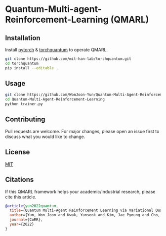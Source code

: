 # Quantum-Multi-agent-Reinforcement-Learning (QMARL)

## Installation

Install [pytorch](https://pytorch.org/) & [torchquantum](https://github.com/mit-han-lab/torchquantum) to operate QMARL.

```bash
git clone https://github.com/mit-han-lab/torchquantum.git
cd torchquantum
pip install --editable .
```

## Usage

```bash
git clone https://github.com/WonJoon-Yun/Quantum-Multi-Agent-Reinforcement-Learning.git
cd Quantum-Multi-Agent-Reinforcement-Learning
python trainer.py
```

## Contributing
Pull requests are welcome. For major changes, please open an issue first to discuss what you would like to change.

## License
[MIT](https://choosealicense.com/licenses/mit/)

## Citations
If this QMARL framework helps your academic/industrial research, 
please cite this article.

```bibtex
@article{yun2022quantum,
  title={Quantum Multi-Agent Reinforcement Learning via Variational Quantum Circuit Design},
  author={Yun, Won Joon and Kwak, Yunseok and Kim, Jae Pyoung and Cho, Hyunhee and Jung, Soyi and Park, Jihong and Kim, Joongheon},
  journal={CoRR},
  year={2022}
}
```
